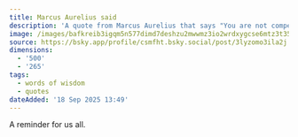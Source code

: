 ```yaml
---
title: Marcus Aurelius said
description: 'A quote from Marcus Aurelius that says "You are not compelled to form any opinion about this matter before you, nor to disturb your peace of mind at all. Things in themselves have no power to extort a verdict from you." Someone added their own comment that says "Marcus Aurelius has already released you from the obligation to have a take"'
image: /images/bafkreib3igqm5n577dimd7deshzu2mwwmz3io2wrdxygcse6mtz3t35ram.jpg
source: https://bsky.app/profile/csmfht.bsky.social/post/3lyzomo3ila2j
dimensions:
  - '500'
  - '265'
tags:
  - words of wisdom
  - quotes
dateAdded: '18 Sep 2025 13:49'
---
```


A reminder for us all.